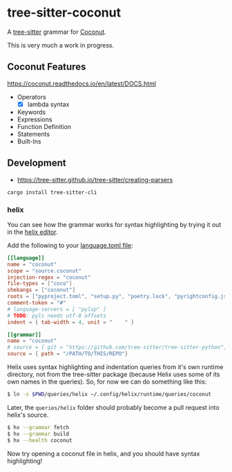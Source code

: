 # tree-sitter-coconut

A [tree-sitter][] grammar for [Coconut][].

[tree-sitter]: https://github.com/tree-sitter/tree-sitter
[Coconut]: https://coconut-lang.org/

This is very much a work in progress.


## Coconut Features

<https://coconut.readthedocs.io/en/latest/DOCS.html>

- Operators
  - [x] lambda syntax
- Keywords
- Expressions
- Function Definition
- Statements
- Built-Ins



## Development

- <https://tree-sitter.github.io/tree-sitter/creating-parsers>

`cargo install tree-sitter-cli`

### helix

You can see how the grammar works for syntax highlighting by trying it out in the [helix editor](https://helix-editor.com/).

Add the following to your [language.toml file](https://docs.helix-editor.com/languages.html):

```toml
[[language]]
name = "coconut"
scope = "source.coconut"
injection-regex = "coconut"
file-types = ["coco"]
shebangs = ["coconut"]
roots = ["pyproject.toml", "setup.py", "poetry.lock", "pyrightconfig.json"]
comment-token = "#"
# language-servers = [ "pylsp" ]
# TODO: pyls needs utf-8 offsets
indent = { tab-width = 4, unit = "    " }

[[grammar]]
name = "coconut"
# source = { git = "https://github.com/tree-sitter/tree-sitter-python", rev = "4bfdd9033a2225cc95032ce77066b7aeca9e2efc" }
source = { path = "/PATH/TO/THIS/REPO"}
```

Helix uses syntax highlighting and indentation queries from it's own runtime directory, not from the tree-sitter package (because Helix uses some of its own names in the queries). So, for now we can do something like this:

```bash
$ ln -s $PWD/queries/helix ~/.config/helix/runtime/queries/coconut
```

Later, the `queries/helix` folder should probably become a pull request into helix's source.

```bash
$ hx --grammar fetch
$ hx --grammar build
$ hx --health coconut
```

Now try opening a coconut file in helix, and you should have syntax highlighting!



<!--
*Ideally we'll have all these things, but for now these are just links for tree-sitter-python*

[![CI][ci]](https://github.com/tree-sitter/tree-sitter-python/actions/workflows/ci.yml)
[![discord][discord]](https://discord.gg/w7nTvsVJhm)
[![matrix][matrix]](https://matrix.to/#/#tree-sitter-chat:matrix.org)
[![crates][crates]](https://crates.io/crates/tree-sitter-python)
[![npm][npm]](https://www.npmjs.com/package/tree-sitter-python)
[![pypi][pypi]](https://pypi.org/project/tree-sitter-python/)


## References

- [Python 2 Grammar](https://docs.python.org/2/reference/grammar.html)
- [Python 3 Grammar](https://docs.python.org/3/reference/grammar.html)

[ci]: https://img.shields.io/github/actions/workflow/status/tree-sitter/tree-sitter-python/ci.yml?logo=github&label=CI
[discord]: https://img.shields.io/discord/1063097320771698699?logo=discord&label=discord
[matrix]: https://img.shields.io/matrix/tree-sitter-chat%3Amatrix.org?logo=matrix&label=matrix
[npm]: https://img.shields.io/npm/v/tree-sitter-python?logo=npm
[crates]: https://img.shields.io/crates/v/tree-sitter-python?logo=rust
[pypi]: https://img.shields.io/pypi/v/tree-sitter-python?logo=pypi&logoColor=ffd242

-->
